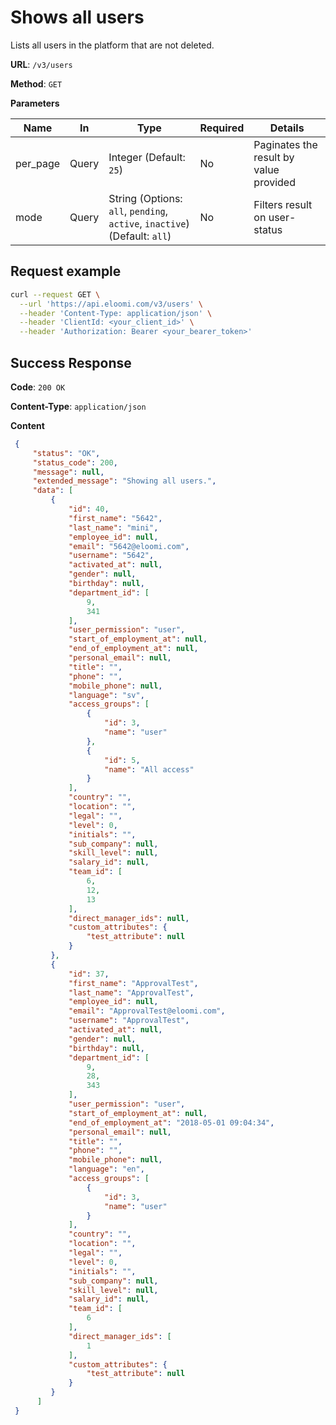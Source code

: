# Shows all users
Lists all users in the platform that are not deleted.

**URL**: `/v3/users`

**Method**: `GET`

**Parameters**

| Name | In | Type | Required | Details |
| --- | --- | --- | --- | --- |
| per_page | Query | Integer (Default: `25`) | No | Paginates the result by value provided |
| mode | Query | String (Options: `all`, `pending`, `active`, `inactive`) (Default: `all`) | No | Filters result on user-status |

## Request example
```bash
curl --request GET \
  --url 'https://api.eloomi.com/v3/users' \
  --header 'Content-Type: application/json' \
  --header 'ClientId: <your_client_id>' \
  --header 'Authorization: Bearer <your_bearer_token>'
```

## Success Response
**Code**: `200 OK`

**Content-Type**: `application/json`

**Content**
```json
 {
     "status": "OK",
     "status_code": 200,
     "message": null,
     "extended_message": "Showing all users.",
     "data": [
         {
             "id": 40,
             "first_name": "5642",
             "last_name": "mini",
             "employee_id": null,
             "email": "5642@eloomi.com",
             "username": "5642",
             "activated_at": null,
             "gender": null,
             "birthday": null,
             "department_id": [
                 9,
                 341
             ],
             "user_permission": "user",
             "start_of_employment_at": null,
             "end_of_employment_at": null,
             "personal_email": null,
             "title": "",
             "phone": "",
             "mobile_phone": null,
             "language": "sv",
             "access_groups": [
                 {
                     "id": 3,
                     "name": "user"
                 },
                 {
                     "id": 5,
                     "name": "All access"
                 }
             ],
             "country": "",
             "location": "",
             "legal": "",
             "level": 0,
             "initials": "",
             "sub_company": null,
             "skill_level": null,
             "salary_id": null,
             "team_id": [
                 6,
                 12,
                 13
             ],
             "direct_manager_ids": null,
             "custom_attributes": {
                 "test_attribute": null
             }
         },
         {
             "id": 37,
             "first_name": "ApprovalTest",
             "last_name": "ApprovalTest",
             "employee_id": null,
             "email": "ApprovalTest@eloomi.com",
             "username": "ApprovalTest",
             "activated_at": null,
             "gender": null,
             "birthday": null,
             "department_id": [
                 9,
                 28,
                 343
             ],
             "user_permission": "user",
             "start_of_employment_at": null,
             "end_of_employment_at": "2018-05-01 09:04:34",
             "personal_email": null,
             "title": "",
             "phone": "",
             "mobile_phone": null,
             "language": "en",
             "access_groups": [
                 {
                     "id": 3,
                     "name": "user"
                 }
             ],
             "country": "",
             "location": "",
             "legal": "",
             "level": 0,
             "initials": "",
             "sub_company": null,
             "skill_level": null,
             "salary_id": null,
             "team_id": [
                 6
             ],
             "direct_manager_ids": [
                 1
             ],
             "custom_attributes": {
                 "test_attribute": null
             }
         }
      ]
 }
 ```